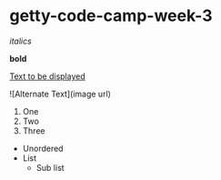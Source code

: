 # getty-code-camp-week-3


*italics*

**bold**

[Text to be displayed](https://www.getty.edu)

![Alternate Text](image url)

1. One
2. Two
3. Three

- Unordered
- List
  - Sub list
